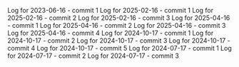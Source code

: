 Log for 2023-06-16 - commit 1
Log for 2025-02-16 - commit 1
Log for 2025-02-16 - commit 2
Log for 2025-02-16 - commit 3
Log for 2025-04-16 - commit 1
Log for 2025-04-16 - commit 2
Log for 2025-04-16 - commit 3
Log for 2025-04-16 - commit 4
Log for 2024-10-17 - commit 1
Log for 2024-10-17 - commit 2
Log for 2024-10-17 - commit 3
Log for 2024-10-17 - commit 4
Log for 2024-10-17 - commit 5
Log for 2024-07-17 - commit 1
Log for 2024-07-17 - commit 2
Log for 2024-07-17 - commit 3
